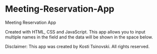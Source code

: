 # Meeting-Reservation-App

Meeting Reservation App

Created with HTML, CSS and JavaScript. This app allows you to input multiple names in the field and the data will be shown in the space below.


Disclaimer: This app was created by Kosti Tsinovski. All rights reserved.

